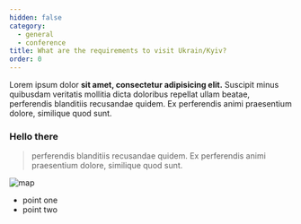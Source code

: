 ```yaml
---
hidden: false
category:
  - general
  - conference
title: What are the requirements to visit Ukrain/Kyiv?
order: 0
---
```

Lorem ipsum dolor **sit amet, consectetur adipisicing elit.** Suscipit minus quibusdam veritatis mollitia dicta doloribus repellat ullam beatae, perferendis blanditiis recusandae quidem. Ex perferendis animi praesentium dolore, similique quod sunt.

### H﻿ello there

> perferendis blanditiis recusandae quidem. Ex perferendis animi praesentium dolore, similique quod sunt.

  ![map](/img/image-2023-06-07-17-41-23.jpg)


  - point one
  - point two